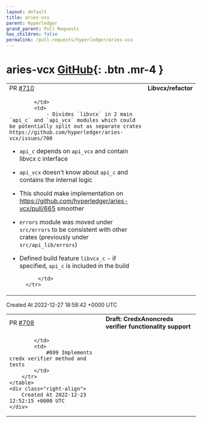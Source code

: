 ```yaml
---
layout: default
title: aries-vcx
parent: Hyperledger
grand_parent: Pull Requests
has_children: false
permalink: /pull-requests/hyperledger/aries-vcx
---
```


# aries-vcx <span class="fs-3 right-align">[GitHub](https://github.com/hyperledger/aries-vcx){: .btn .mr-4 }</span>


<div>
    <table>
        <tr>
            <td>
                PR <a href="https://github.com/hyperledger/aries-vcx/pull/710" class=".btn">#710</a>
            </td>
            <td>
                <b>
                    Libvcx/refactor
                </b>
            </td>
        </tr>
        <tr>
            <td>
                
            </td>
            <td>
                - Divides `libvcx` in 2 main `api_c` and `api_vcx` modules which could be potentially split out as separate crates https://github.com/hyperledger/aries-vcx/issues/700
- `api_c` depends on `api_vcx` and contain libvcx c interface
- `api_vcx` doesn't know about `api_c` and contains the internal logic
- This should make implementation on https://github.com/hyperledger/aries-vcx/pull/665 smoother
- `errors` module was moved under `src/errors` to be consistent with other crates (previously under `src/api_lib/errors`)
- Defined build feature `libvcx_c` - if specified, `api_c` is included in the build

            </td>
        </tr>
    </table>
    <div class="right-align">
        Created At 2022-12-27 18:58:42 +0000 UTC
    </div>
</div>

<div>
    <table>
        <tr>
            <td>
                PR <a href="https://github.com/hyperledger/aries-vcx/pull/708" class=".btn">#708</a>
            </td>
            <td>
                <b>
                    Draft: CredxAnoncreds verifier functionality support
                </b>
            </td>
        </tr>
        <tr>
            <td>
                
            </td>
            <td>
                #699 Implements credx verifier method and tests
            </td>
        </tr>
    </table>
    <div class="right-align">
        Created At 2022-12-23 12:52:15 +0000 UTC
    </div>
</div>

